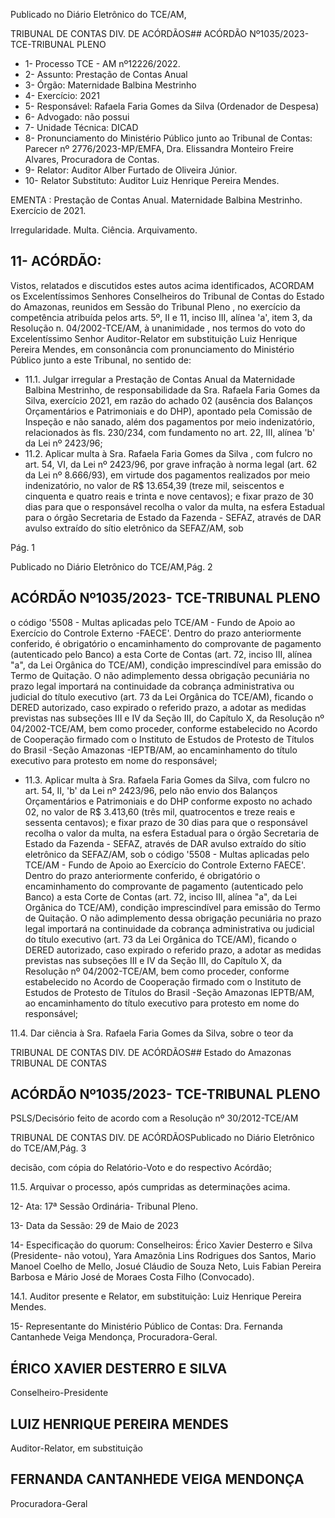 Publicado  no  Diário  Eletrônico do TCE/AM,

TRIBUNAL DE CONTAS DIV. DE ACÓRDÃOS## ACÓRDÃO Nº1035/2023- TCE-TRIBUNAL PLENO

- 1- Processo TCE - AM nº12226/2022.
- 2- Assunto: Prestação de Contas Anual
- 3- Órgão: Maternidade Balbina Mestrinho
- 4- Exercício: 2021
- 5- Responsável: Rafaela Faria Gomes da Silva (Ordenador de Despesa)
- 6- Advogado: não possui
- 7- Unidade Técnica: DICAD
- 8- Pronunciamento  do  Ministério  Público  junto  ao  Tribunal  de  Contas: Parecer  nº 2776/2023-MP/EMFA, Dra. Elissandra Monteiro Freire Alvares, Procuradora de Contas.
- 9- Relator: Auditor Alber Furtado de Oliveira Júnior.
- 10- Relator Substituto: Auditor Luiz Henrique Pereira Mendes.

EMENTA : Prestação de Contas Anual. Maternidade Balbina Mestrinho. Exercício de 2021.

Irregularidade. Multa. Ciência. Arquivamento.

## 11-  ACÓRDÃO:

Vistos, relatados e discutidos estes autos acima identificados, ACORDAM os Excelentíssimos Senhores Conselheiros do Tribunal de Contas do Estado do Amazonas, reunidos em Sessão do Tribunal Pleno , no exercício da competência atribuída pelos arts. 5º, II e 11, inciso III, alínea 'a', item 3, da Resolução n. 04/2002-TCE/AM, à unanimidade , nos  termos  do  voto  do  Excelentíssimo  Senhor  Auditor-Relator  em  substituição  Luiz Henrique Pereira Mendes, em consonância com pronunciamento do Ministério Público junto a este Tribunal, no sentido de:

- 11.1. Julgar irregular a Prestação de Contas Anual da Maternidade Balbina Mestrinho,  de  responsabilidade  da Sra.  Rafaela  Faria  Gomes  da Silva, exercício 2021, em razão do achado 02 (ausência dos Balanços Orçamentários e Patrimoniais e do DHP), apontado pela Comissão de Inspeção e não sanado, além dos pagamentos por meio indenizatório, relacionados às fls. 230/234, com fundamento no art. 22, III, alínea 'b' da Lei nº 2423/96;
- 11.2. Aplicar  multa à Sra.  Rafaela Faria Gomes da Silva ,  com fulcro  no art. 54, VI, da Lei nº 2423/96, por grave infração à norma legal (art. 62 da Lei  nº  8.666/93),  em  virtude  dos  pagamentos  realizados  por  meio indenizatório, no  valor  de R$  13.654,39 (treze mil, seiscentos  e cinquenta e quatro reais e trinta e nove centavos); e fixar prazo de 30 dias para  que  o  responsável  recolha  o  valor  da  multa,  na  esfera Estadual  para  o  órgão  Secretaria  de  Estado  da  Fazenda  -  SEFAZ, através de DAR avulso extraído do sítio eletrônico da SEFAZ/AM, sob

Pág. 1

Publicado  no  Diário  Eletrônico do TCE/AM,Pág. 2

## ACÓRDÃO Nº1035/2023- TCE-TRIBUNAL PLENO

o código '5508 - Multas aplicadas pelo TCE/AM - Fundo de Apoio ao Exercício do Controle Externo -FAECE'. Dentro do prazo anteriormente conferido, é obrigatório o encaminhamento do comprovante de pagamento (autenticado pelo Banco) a esta Corte de Contas  (art.  72,  inciso  III,  alínea  "a",  da  Lei  Orgânica  do  TCE/AM), condição imprescindível para emissão do Termo de Quitação. O não adimplemento dessa obrigação pecuniária no prazo legal importará na continuidade da cobrança administrativa ou judicial do título executivo (art.  73  da  Lei  Orgânica  do  TCE/AM),  ficando  o  DERED  autorizado, caso  expirado  o  referido  prazo,  a  adotar  as  medidas  previstas  nas subseções  III  e  IV  da  Seção  III,  do  Capítulo  X,  da  Resolução  nº 04/2002-TCE/AM,  bem  como  proceder,  conforme  estabelecido  no Acordo de Cooperação firmado com o Instituto de Estudos de Protesto de Títulos do Brasil -Seção Amazonas -IEPTB/AM, ao encaminhamento  do  título  executivo  para  protesto em  nome  do responsável;

- 11.3. Aplicar  multa à Sra.  Rafaela Faria Gomes da Silva, com fulcro no art. 54,  II, 'b'  da  Lei  nº  2423/96,  pelo  não  envio  dos  Balanços Orçamentários e Patrimoniais e do DHP conforme exposto no achado 02,  no  valor  de R$  3.413,60 (três  mil,  quatrocentos  e  treze  reais  e sessenta centavos); e fixar prazo de 30 dias para que o responsável recolha o valor da multa, na esfera Estadual para o órgão Secretaria de Estado da Fazenda - SEFAZ, através de DAR avulso extraído do sítio eletrônico da SEFAZ/AM, sob o código '5508 - Multas aplicadas pelo  TCE/AM  -  Fundo  de  Apoio  ao  Exercício  do  Controle  Externo  FAECE'.  Dentro  do  prazo  anteriormente  conferido,  é  obrigatório  o encaminhamento  do  comprovante  de  pagamento  (autenticado  pelo Banco)  a  esta  Corte  de  Contas  (art.  72,  inciso  III,  alínea  "a",  da  Lei Orgânica  do  TCE/AM),  condição  imprescindível  para  emissão  do Termo de Quitação. O não adimplemento dessa obrigação pecuniária no  prazo  legal  importará  na  continuidade  da  cobrança  administrativa ou  judicial  do  título  executivo  (art.  73  da  Lei  Orgânica  do  TCE/AM), ficando o DERED autorizado, caso expirado o referido prazo, a adotar as medidas previstas nas subseções III e IV da Seção III, do Capítulo X, da Resolução nº 04/2002-TCE/AM, bem como proceder, conforme estabelecido  no  Acordo  de  Cooperação  firmado  com  o  Instituto  de Estudos  de  Protesto  de  Títulos  do Brasil -Seção  Amazonas  IEPTB/AM, ao encaminhamento do título executivo para protesto em nome do responsável;

11.4. Dar  ciência à Sra.  Rafaela  Faria  Gomes  da Silva, sobre  o  teor  da

TRIBUNAL DE CONTAS DIV. DE ACÓRDÃOS## Estado do Amazonas TRIBUNAL DE CONTAS

## ACÓRDÃO Nº1035/2023- TCE-TRIBUNAL PLENO

PSLS/Decisório feito de acordo com a Resolução nº 30/2012-TCE/AM

TRIBUNAL DE CONTAS DIV. DE ACÓRDÃOSPublicado  no  Diário  Eletrônico do TCE/AM,Pág. 3

decisão, com cópia do Relatório-Voto e do respectivo Acórdão;

11.5. Arquivar o processo, após cumpridas as determinações acima.

12-  Ata: 17ª Sessão Ordinária- Tribunal Pleno.

13-  Data da Sessão: 29 de Maio de 2023

14-  Especificação do quorum: Conselheiros: Érico Xavier Desterro e Silva (Presidente- não votou), Yara Amazônia Lins Rodrigues dos Santos, Mario Manoel Coelho de Mello, Josué Cláudio de Souza Neto, Luis Fabian Pereira Barbosa e Mário José de Moraes Costa Filho (Convocado).

14.1. Auditor presente e Relator, em substituição: Luiz Henrique Pereira Mendes.

15-  Representante do Ministério Público de Contas: Dra. Fernanda Cantanhede Veiga Mendonça, Procuradora-Geral.

## ÉRICO XAVIER DESTERRO E SILVA

Conselheiro-Presidente

## LUIZ HENRIQUE PEREIRA MENDES

Auditor-Relator, em substituição

## FERNANDA CANTANHEDE VEIGA MENDONÇA

Procuradora-Geral